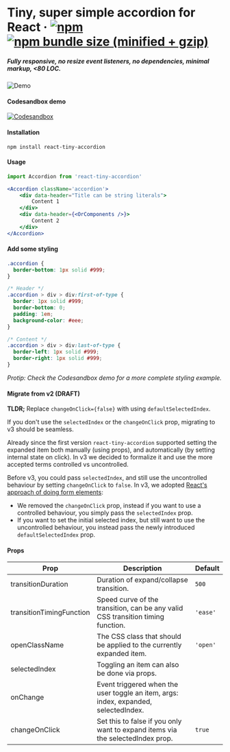 # Tiny, super simple accordion for React &middot; [![npm](https://img.shields.io/npm/v/react-tiny-accordion.svg)](https://www.npmjs.com/package/react-tiny-accordion) [![npm bundle size (minified + gzip)](https://img.shields.io/bundlephobia/minzip/react-tiny-accordion.svg)](https://bundlephobia.com/result?p=react-tiny-accordion)

##### Fully responsive, no resize event listeners, no dependencies, minimal markup, <80 LOC.

![Demo](http://www.emilpalsson.com/react-tiny-accordion.gif)

#### Codesandbox demo
[![Codesandbox](https://camo.githubusercontent.com/416c7a7433e9d81b4e430b561d92f22ac4f15988/68747470733a2f2f636f646573616e64626f782e696f2f7374617469632f696d672f706c61792d636f646573616e64626f782e737667)](https://codesandbox.io/s/62p6r3kqxz)

#### Installation
```
npm install react-tiny-accordion
```

#### Usage
```jsx
import Accordion from 'react-tiny-accordion'

<Accordion className='accordion'>
    <div data-header="Title can be string literals">
        Content 1
    </div>
    <div data-header={<OrComponents />}>
        Content 2
    </div>
</Accordion>
```

#### Add some styling
```css
.accordion {
  border-bottom: 1px solid #999;
}

/* Header */
.accordion > div > div:first-of-type {
  border: 1px solid #999;
  border-bottom: 0;
  padding: 1em;
  background-color: #eee;
}

/* Content */
.accordion > div > div:last-of-type {
  border-left: 1px solid #999;
  border-right: 1px solid #999;
}
```
_Protip: Check the Codesandbox demo for a more complete styling example._

#### Migrate from v2 (DRAFT)
**TLDR;** Replace `changeOnClick={false}` with using `defaultSelectedIndex`.

If you don't use the `selectedIndex` or the `changeOnClick` prop, migrating to v3 should be seamless.

Already since the first version `react-tiny-accordion` supported setting the expanded item both manually (using props), and automatically (by setting internal state on click). In v3 we decided to formalize it and use the more accepted terms controlled vs uncontrolled.

Before v3, you could pass `selectedIndex`, and still use the uncontrolled behaviour by setting `changeOnClick` to `false`. In v3, we adopted [React's approach of doing form elements](https://reactjs.org/docs/forms.html):
* We removed the `changeOnClick` prop, instead if you want to use a controlled behaviour, you simply pass the `selectedIndex` prop.
* If you want to set the initial selected index, but still want to use the uncontrolled behaviour, you instead pass the newly introduced `defaultSelectedIndex` prop.

#### Props
| Prop                     | Description                                                                         | Default  |
|--------------------------|-------------------------------------------------------------------------------------|----------|
| transitionDuration       | Duration of expand/collapse transition.                                             | `500`    |
| transitionTimingFunction | Speed curve of the transition, can be any valid CSS transition timing function.     | `'ease'` |
| openClassName            | The CSS class that should be applied to the currently expanded item.                | `'open'` |
| selectedIndex            | Toggling an item can also be done via props.                                        |          |
| onChange                 | Event triggered when the user toggle an item, args: index, expanded, selectedIndex. |          |
| changeOnClick            | Set this to false if you only want to expand items via the selectedIndex prop.      | `true`   |
